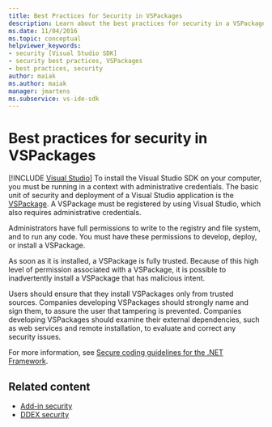```yaml
---
title: Best Practices for Security in VSPackages
description: Learn about the best practices for security in a VSPackage, the basic unit of security and deployment for a Visual Studio application.
ms.date: 11/04/2016
ms.topic: conceptual
helpviewer_keywords:
- security [Visual Studio SDK]
- security best practices, VSPackages
- best practices, security
author: maiak
ms.author: maiak
manager: jmartens
ms.subservice: vs-ide-sdk
---
```

# Best practices for security in VSPackages

 [!INCLUDE [Visual Studio](~/includes/applies-to-version/vs-windows-only.md)]
To install the Visual Studio SDK on your computer, you must be running in a context with administrative credentials. The basic unit of security and deployment of a Visual Studio application is the [VSPackage](../../extensibility/internals/vspackages.md). A VSPackage must be registered by using Visual Studio, which also requires administrative credentials.

 Administrators have full permissions to write to the registry and file system, and to run any code. You must have these permissions to develop, deploy, or install a VSPackage.

 As soon as it is installed, a VSPackage is fully trusted. Because of this high level of permission associated with a VSPackage, it is possible to inadvertently install a VSPackage that has malicious intent.

 Users should ensure that they install VSPackages only from trusted sources. Companies developing VSPackages should strongly name and sign them, to assure the user that tampering is prevented. Companies developing VSPackages should examine their external dependencies, such as web services and remote installation, to evaluate and correct any security issues.

 For more information, see [Secure coding guidelines for the .NET Framework](/previous-versions/visualstudio/visual-studio-2008/d55zzx87(v=vs.90)).

## Related content
- [Add-in security](/previous-versions/1326zbk3(v=vs.140))
- [DDEX security](/previous-versions/bb163703(v=vs.140))